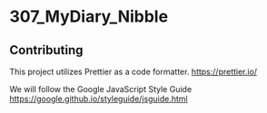 # 307_MyDiary_Nibble

## Contributing
This project utilizes Prettier as a code formatter.
https://prettier.io/

We will follow the Google JavaScript Style Guide
https://google.github.io/styleguide/jsguide.html
